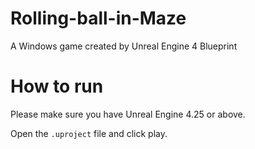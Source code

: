# Rolling-ball-in-Maze
A Windows game created by Unreal Engine 4 Blueprint

# How to run
Please make sure you have Unreal Engine 4.25 or above.

Open the `.uproject` file and click play.
